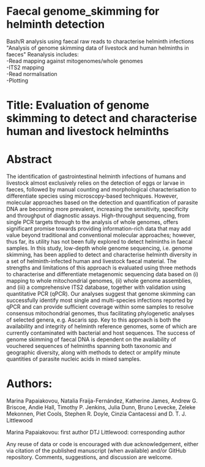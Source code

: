 # Faecal genome_skimming for helminth detection
Bash/R analysis using faecal raw reads to characterise helminth infections 
"Analysis of genome skimming data of livestock and human helminths in faeces"
Reanalysis includes:   
-Read mapping against mitogenomes/whole genomes  
-ITS2 mapping  
-Read normalisation   
-Plotting  

# Title: Evaluation of genome skimming to detect and characterise human and livestock helminths
# Abstract
The identification of gastrointestinal helminth infections of humans and livestock almost exclusively relies on the detection of eggs or larvae in faeces, followed by manual counting and morphological characterisation to differentiate species using microscopy-based techniques. However, molecular approaches based on the detection and quantification of parasite DNA are becoming more prevalent, increasing the sensitivity, specificity and throughput of diagnostic assays. High-throughput sequencing, from single PCR targets through to the analysis of whole genomes, offers significant promise towards providing information-rich data that may add value beyond traditional and conventional molecular approaches; however, thus far, its utility has not been fully explored to detect helminths in faecal samples. In this study, low-depth whole genome sequencing, i.e. genome skimming, has been applied to detect and characterise helminth diversity in a set of helminth-infected human and livestock faecal material. The strengths and limitations of this approach is evaluated using three methods to characterise and differentiate metagenomic sequencing data based on (i) mapping to whole mitochondrial genomes, (ii) whole genome assemblies, and (iii) a comprehensive ITS2 database, together with validation using quantitative PCR (qPCR). Our analyses suggest that genome skimming can successfully identify most single and multi-species infections reported by qPCR and can provide sufficient coverage within some samples to resolve consensus mitochondrial genomes, thus facilitating phylogenetic analyses of selected genera, e.g. Ascaris spp. Key to this approach is both the availability and integrity of helminth reference genomes, some of which are currently contaminated with bacterial and host sequences. The success of genome skimming of faecal DNA is dependent on the availability of vouchered sequences of helminths spanning both taxonomic and geographic diversity, along with methods to detect or amplify minute quantities of parasite nucleic acids in mixed samples. 

# Authors: 
Marina Papaiakovou, Natalia Fraija-Fernández, Katherine James, Andrew G. Briscoe, Andie Hall, Timothy P. Jenkins, Julia Dunn, Bruno Levecke, Zeleke Mekonnen, Piet Cools, Stephen R. Doyle, Cinzia Cantacessi and D. T. J. Littlewood

Marina Papaiakovou: first author 
DTJ Littlewood: corresponding author

Any reuse of data or code is encouraged with due acknowledgement, either via citation of the published manuscript (when available) and/or GitHub repository. Comments, suggestions, and discussion are welcome.
